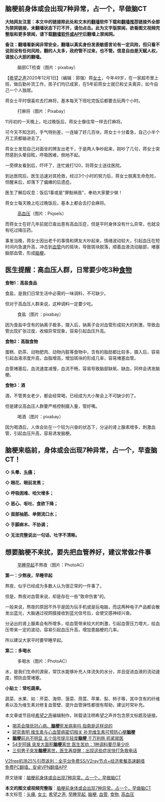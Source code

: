  <h2>脑梗前身体或会出现7种异常，占一个，早做脑CT</h2> <p class="notice"><b>大陆网友注意：本文中的链接除此处和文末的<a href="https://github.com/bannedbook/fanqiang" >翻墙</a>软件下载和<a href="https://github.com/killgcd/justmysocks/blob/master/README.md">翻墙推荐</a>链接外全部为禁网链接，未翻墙状态下打不开，请勿点击。此为文字版禁闻，欲看图文视频完整版和更多禁闻，请下载<a href="https://github.com/bannedbook/fanqiang">翻墙软件或APP</a>后翻墙上禁闻网。</p><p>备注：翻墙看新闻非常安全，翻墙以真实身份发表敏感言论有一定风险，但只看不说则没有任何风险，翻的人太多，政府管不过来，也不管。信息自由是天赋人权，请放心大胆的翻墙。</b></p>  <div class="entry"> <figure><figcaption>脑部CT检查（图片：pixabay）</figcaption></figure> <p>【<span class='wp_keywordlink_affiliate'><a href="https://www.soundofhope.org" title="希望之声" target="_blank">希望之声</a></span>2020年12月1日】（编辑：郭强）蒋<a href="https://www.bannedbook.org/bnews/tag/%e5%a5%b3%e5%a3%ab/" class="st_tag internal_tag" rel="tag" title="标签 女士 下的日志">女士</a>，今年49岁，在一家超市里上班，做后勤补货工作，孩子们均已成家，在5年前蒋女士就已和丈夫离异，如今自己一个人独居。</p> <p>蒋女士平时很喜欢去打麻将，基本每天下班吃完饭后都要去玩两个小时。</p> <figure><figcaption>打麻将（图片：Pixabay）</figcaption></figure> <p>11月初的一天晚上，吃过晚饭后，蒋女士像往常一样去打麻将。</p> <p>可今天不知怎的，手气特别差，一连输了好几百块，蒋女士十分着急，自己小半个月工资都输进去了。</p> <p>蒋女士发现自己对面坐的牌友出老千，于是两人争吵起来，刚吵了几句，蒋女士突然感到头晕目眩，呼吸困难，倒地不起。</p> <p>一旁牌友看到后，吓坏了，连忙拨打120，将蒋女士送往医院。</p> <p>到达医院后，医生迅速对其抢救，经过3个小时的努力后，蒋女士脱离生命危险，但醒来后，却落下了偏瘫的后遗症。</p> <p>医生了解后叹息：饭后1事或是&quot;罪魁祸首&quot;，奉劝大家要少做！</p> <p>蒋女士每天晚上吃过晚饭后，基本上都会去打会麻将。</p> <figure><figcaption><a href="https://www.bannedbook.org/bnews/tag/%e9%ab%98%e8%a1%80%e5%8e%8b/" class="st_tag internal_tag" rel="tag" title="标签 高血压 下的日志">高血压</a>（图片：Piqsels）</figcaption></figure> <p>而蒋女士在好几年前就已查出患有高血压症，但是平时身体没有什么异常，也就没有吃过降压药。</p>  <p>事发当晚，蒋女士因出老千的事情和牌友大吵起来，情绪波动较大，引起血压在短时间内急速升高，冲击到<a href="https://www.bannedbook.org/bnews/tag/%E8%A1%80%E7%AE%A1/" class="st_tag internal_tag" rel="tag" title="标签 血管 下的日志">血管</a>内的斑块，导致斑块脱落，顺着血液流动脑部，堵塞脑部血管，形成<a href="https://www.bannedbook.org/bnews/tag/%e8%84%91%e6%a2%97/" class="st_tag internal_tag" rel="tag" title="标签 脑梗 下的日志">脑梗</a>。</p> <h2>医生提醒：高血压人群，日常要少吃3种<a href="https://www.bannedbook.org/bnews/tag/%e9%a3%9f%e7%89%a9/" class="st_tag internal_tag" rel="tag" title="标签 食物 下的日志">食物</a></h2> <p><strong>食物1：高盐食品</strong></p> <p>食盐，是我们日常生活中必需的一味调料，不可缺少。</p> <p>但对于高血压人群来说，这种调料一定要少吃。</p> <figure><figcaption>食盐（图片：pixabay）</figcaption></figure> <p>因为食盐中含有的钠离子极多，摄入后，钠离子会对血管形成较大的刺激，导致血管出现扩张过度、收缩异常现象，容易引起血压升高。</p> <p><strong>食物2：高脂食物</strong></p> <p>蛋糕、奶茶、动物肥肉、动物内脏等食物中，含有的脂肪都比较多，摄入后，容易引起血液浓度升高，血脂增高，增加斑块的形成几率，容易堵塞血管。</p> <p>血管堵塞后，血流速度减慢，血流不畅，容易导致脑部缺氧、缺血，同样会诱发脑梗。</p> <p><strong>食物3：酒</strong></p> <p>酒，不管男女老少，都会经常喝，已经成为大小聚会上不可缺少的了。</p>  <p>但是建议高血压人群要严格控制摄入量，管好嘴。</p> <figure><figcaption>喝酒（图片：pixabay）</figcaption></figure> <p>因为喝酒后，人体会处在一个较为兴奋的状态下，分泌的肾上腺素增多，刺激血管，引起血压升高，容易诱发脑梗。</p> <h2>脑梗来临前，身体或会出现7种异常，占一个，早查脑CT！</h2> <p><strong>◇ 头晕、<a href="https://www.bannedbook.org/bnews/tag/%e5%a4%b4%e7%97%9b/" class="st_tag internal_tag" rel="tag" title="标签 头痛 下的日志">头痛</a>；</strong></p> <p><strong>◇ 眼花、眼前发黑；</strong></p> <p><strong>◇ 呼吸困难、哈欠增多；</strong></p> <p><strong>◇ 恶心、呕吐、食欲下降；</strong></p> <p><strong>◇ 面部抽筋、单侧流口水；</strong></p> <p><strong>◇ 手脚麻木、不协调；</strong></p> <p><strong>◇ 无法完整说出一句话、吐字不清晰。</strong></p> <h2>想要脑梗不来扰，要先把血管养好，建议常做2件事</h2> <figure><figcaption><a href="https://www.bannedbook.org/bnews/tag/%E6%97%A9%E7%9D%A1%E6%97%A9%E8%B5%B7/" class="st_tag internal_tag" rel="tag" title="标签 早睡早起 下的日志">早睡早起</a>不熬夜（图片：PhotoAC）</figcaption></figure> <p><strong>第一：少熬夜，早睡早起</strong></p>  <p>熬夜，似乎已经成为多数人认为很正常的一件事了。</p> <p>但是，熬夜对血管来说，却是存在一些&quot;致命伤害&quot;的。</p> <p>一般来说，熬夜的原因不外乎是因为玩手机或是玩电脑，而这两种电子产品都会散发出蓝光，大脑通过视网膜接收到蓝光信号后，会使交感神经兴奋。</p> <p>分泌出的肾上腺素会有所增多，给血管带来较大的刺激，引起血管压力增大，给血压带来一定的波动，容易引起血压升高，增加患脑梗的几率。</p> <p>所以建议大家平时要早睡早起。</p> <p><strong>第二：多喝水</strong></p> <figure><figcaption>多喝水（图片：PhotoAC）</figcaption></figure> <p>水，是我们生命的源泉，常饮水能够补充人体流失的水分，并且促进血液的流动速度，预防血管堵塞。</p> <p><strong>小贴士：常吃蔬果。</strong></p> <p>蔬菜、水果、如：芹菜、海带、菠菜、茼蒿、苹果、梨、柿子等，其中含有的纤维素以及为维生素对修复血管壁、提升血管弹性都很有帮助，建议时常补充。</p> <p>本文章或节目经<a href="https://www.bannedbook.org/bnews/tag/%e5%b8%8c%e6%9c%9b%e4%b9%8b%e5%a3%b0/" class="st_tag internal_tag" rel="tag" title="标签 希望之声 下的日志">希望之声</a>编辑制作，转载请注明希望之声并包含原文标题及链接。</p>  <ul class='op-related-articles' title='相关阅读'> <li><a href='https://www.bannedbook.org/bnews/health/20201130/1439313.html' target='_blank'>喝茶会降低冠心病、<b>脑梗</b>死发病率吗 指南是这样说的</a></li> <li><a href='https://www.bannedbook.org/bnews/health/20201128/1438611.html' target='_blank'>研究表明 维生素与心血管病密切相关 补充维生素可预防心梗<b>脑梗</b></a></li> <li><a href='https://www.bannedbook.org/bnews/health/20201125/1436800.html' target='_blank'><b>脑梗</b>前兆不明显 五个信号提示轻度<b>脑梗</b> 千万别拖 抓紧就医</a></li> <li><a href='https://www.bannedbook.org/bnews/health/20201123/1435393.html' target='_blank'>54岁阿姨 突发大面积<b>脑梗</b>离世 医生苦劝：1种调料要尽量少吃</a></li> <li><a href='https://www.bannedbook.org/bnews/comments/20201122/1435106.html' target='_blank'>三旬男子突发<b>脑梗</b>离世，医生再提醒：出现这些症状快打急救电话</a></li> </ul> <p class="texttj"> <a href="https://www.bannedbook.org/forum23/topic22702.html" target="_blank">V2free机场25%引荐返利：全平台免费SS/V2ray节点+经济套餐高速翻墙</a><br/> <a href="https://github.com/bannedbook/fanqiang/wiki/%E7%A6%81%E9%97%BB%E7%BD%91%E5%AE%89%E5%8D%93%E7%BF%BB%E5%A2%99%E6%96%B0%E9%97%BBAPP" target="_blank">免费PC翻墙、安卓VPN翻墙APP</a></p><p>原文链接：<a class="src_link"  href="https://www.soundofhope.org/post/448510" target="_blank">脑梗前身体或会出现7种异常，占一个，早做脑CT</a></p><a name='sharetosocial'></a>       <div><b>本文的图文或视频完整版</b>：<a href='https://www.bannedbook.org/bnews/comments/20201202/1440592.html'>脑梗前身体或会出现7种异常，占一个，早做脑CT</a></div>  </div><!--END ENTRY--> <div class="postfooter"> <div>本文标签：<a href="https://www.bannedbook.org/bnews/tag/%e5%a4%b4%e7%97%9b/" rel="tag">头痛</a>, <a href="https://www.bannedbook.org/bnews/tag/%e5%a5%b3%e5%a3%ab/" rel="tag">女士</a>, <a href="https://www.bannedbook.org/bnews/tag/%e5%b8%8c%e6%9c%9b%e4%b9%8b%e5%a3%b0/" rel="tag">希望之声</a>, <a href="https://www.bannedbook.org/bnews/tag/%E6%97%A9%E7%9D%A1%E6%97%A9%E8%B5%B7/" rel="tag">早睡早起</a>, <a href="https://www.bannedbook.org/bnews/tag/%e8%84%91%e6%a2%97/" rel="tag">脑梗</a>, <a href="https://www.bannedbook.org/bnews/tag/%E8%A1%80%E7%AE%A1/" rel="tag">血管</a>, <a href="https://www.bannedbook.org/bnews/tag/%e9%a3%9f%e7%89%a9/" rel="tag">食物</a>, <a href="https://www.bannedbook.org/bnews/tag/%e9%ab%98%e8%a1%80%e5%8e%8b/" rel="tag">高血压</a></div>  </div><!--END POSTFOOTER--> 